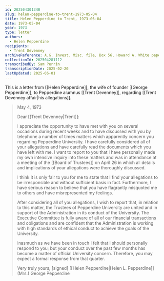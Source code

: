 ```yaml
---
id: 202504301340
slug: helen-pepperdine-to-trent-1973-05-04
title: Helen Pepperdine to Trent, 1973-05-04
date: 1973-05-04
year: 1973
type: letter
authors:
  - Helen Pepperdine
recipients:
  - Trent Devenney
archiveReference: A.G. Invest. Misc. file, Box 56, Howard A. White papers
collectionId: 202504281112
transcribedBy: Sam Perrin
transcriptionDate: 2025-02-20
lastUpdated: 2025-06-01
---
```

This is a letter from [[Helen Pepperdine]], the wife of founder [[George Pepperdine]], to Pepperdine alumnus [[Trent Devenney]], regarding [[Trent Devenney affair|his allegations]].

>May 4, 1973
>
>Dear [[Trent Devenney|Trent]]:
>
>I appreciate the opportunity to have met with you on several occasions during recent weeks and to have discussed with you by telephone a number of times matters which apparently concern you regarding Pepperdine University. I have carefully considered all of your allegations and have carefully read the documents which you have left with me. I want to report to you that I have personally made my own intensive inquiry into these matters and was in attendance at a meeting of the [[Board of Trustees]] on April 26 in which all details and implications of your allegations were thoroughly discussed.
>
>I think  it is only fair to you for me to state that I find your allegations to be irresponsible and without sufficient basis in fact. Furthermore, I have serious reason to believe that you have flagrantly misquoted me to others and have misrepresented my feelings.
>
>After considering all of you allegations, I wish to report that, in relation to this matter, the Trustees of Pepperdine University are united and in support of the Administration in its conduct of the University. The Executive Committee is fully aware of all of our financial transactions and obligations and are confident that the Administration is working with high standards of ethical conduct to achieve the goals of the University.
>
>Inasmuch as we have been in touch I felt that I should personally respond to you; but your conduct over the past few months has become a matter of official University concern. Therefore, you may expect a formal response from that quarter.
>
>Very truly yours,
>\[signed\] [[Helen Pepperdine|Helen L. Pepperdine]]
>(Mrs.) George Pepperdine
